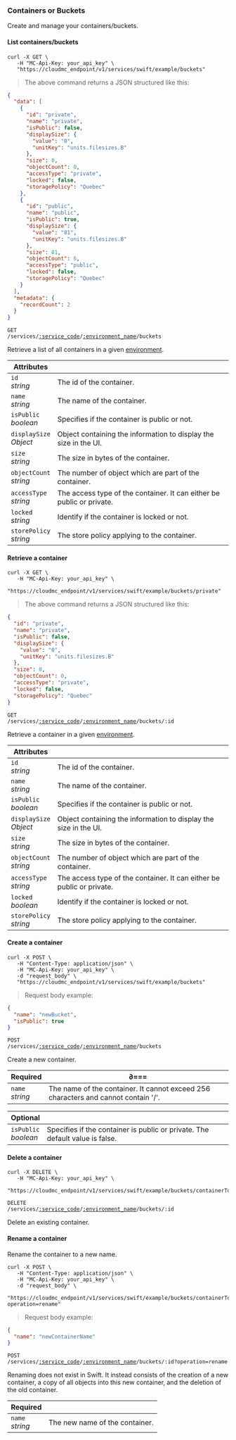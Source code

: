 ### Containers or Buckets

Create and manage your containers/buckets.

<!-------------------- LIST CONTAINERS -------------------->

#### List containers/buckets

```shell
curl -X GET \
   -H "MC-Api-Key: your_api_key" \
   "https://cloudmc_endpoint/v1/services/swift/example/buckets"
```
> The above command returns a JSON structured like this:

```json
{
  "data": [
    {
      "id": "private",
      "name": "private",
      "isPublic": false,
      "displaySize": {
        "value": "0",
        "unitKey": "units.filesizes.B"
      },
      "size": 0,
      "objectCount": 0,
      "accessType": "private",
      "locked": false,
      "storagePolicy": "Quebec"
    },
    {
      "id": "public",
      "name": "public",
      "isPublic": true,
      "displaySize": {
        "value": "81",
        "unitKey": "units.filesizes.B"
      },
      "size": 81,
      "objectCount": 6,
      "accessType": "public",
      "locked": false,
      "storagePolicy": "Quebec"
    }
  ],
  "metadata": {
    "recordCount": 2
  }
}
```

<code>GET /services/<a href="#administration-service-connections">:service_code</a>/<a href="#administration-environments">:environment_name</a>/buckets</code>

Retrieve a list of all containers in a given [environment](#administration-environments).

Attributes | &nbsp;
------- | -----------
`id` <br/>*string* | The id of the container.
`name` <br/>*string* | The name of the container.
`isPublic`<br/>*boolean* | Specifies if the container is public or not.
`displaySize`<br/>*Object* | Object containing the information to display the size in the UI.
`size`<br/>*string* | The size in bytes of the container.
`objectCount`<br/>*string* | The number of object which are part of the container.
`accessType`<br/>*string* | The access type of the container. It can either be public or private.
`locked`<br/>*string* | Identify if the container is locked or not.
`storePolicy`<br/>*string* | The store policy applying to the container.


<!-------------------- RETRIEVE A CONTAINER -------------------->

#### Retrieve a container

```shell
curl -X GET \
   -H "MC-Api-Key: your_api_key" \
   "https://cloudmc_endpoint/v1/services/swift/example/buckets/private"
```
> The above command returns a JSON structured like this:

```json
{
  "id": "private",
  "name": "private",
  "isPublic": false,
  "displaySize": {
    "value": "0",
    "unitKey": "units.filesizes.B"
  },
  "size": 0,
  "objectCount": 0,
  "accessType": "private",
  "locked": false,
  "storagePolicy": "Quebec"
}
```

<code>GET /services/<a href="#administration-service-connections">:service_code</a>/<a href="#administration-environments">:environment_name</a>/buckets/:id</code>

Retrieve a container in a given [environment](#administration-environments).

Attributes | &nbsp;
------- | -----------
`id` <br/>*string* | The id of the container.
`name` <br/>*string* | The name of the container.
`isPublic`<br/>*boolean* | Specifies if the container is public or not.
`displaySize`<br/>*Object* | Object containing the information to display the size in the UI.
`size`<br/>*string* | The size in bytes of the container.
`objectCount`<br/>*string* | The number of object which are part of the container.
`accessType`<br/>*string* | The access type of the container. It can either be public or private.
`locked`<br/>*boolean* | Identify if the container is locked or not.
`storePolicy`<br/>*string* | The store policy applying to the container.

<!-------------------- CREATE A CONTAINER -------------------->

#### Create a container

```shell
curl -X POST \
   -H "Content-Type: application/json" \
   -H "MC-Api-Key: your_api_key" \
   -d "request_body" \
   "https://cloudmc_endpoint/v1/services/swift/example/buckets"
```
> Request body example:

```json
{
  "name": "newBucket",
  "isPublic": true
}
```

<code>POST /services/<a href="#administration-service-connections">:service_code</a>/<a href="#administration-environments">:environment_name</a>/buckets</code>

Create a new container.

Required | &nbsp;∂===
------- | -----------
`name` <br/>*string* | The name of the container. It cannot exceed 256 characters and cannot contain '/'.

Optional | &nbsp;
------- | -----------
`isPublic`<br/>*boolean* | Specifies if the container is public or private. The default value is false.

<!-------------------- DELETE A CONTAINER -------------------->

#### Delete a container

```shell
curl -X DELETE \
   -H "MC-Api-Key: your_api_key" \
   "https://cloudmc_endpoint/v1/services/swift/example/buckets/containerToDelete"
```

<code>DELETE /services/<a href="#administration-service-connections">:service_code</a>/<a href="#administration-environments">:environment_name</a>/buckets/:id</code>

Delete an existing container.

<!-------------------- RENAME CONTAINER -------------------->

#### Rename a container

Rename the container to a new name.

```shell
curl -X POST \
   -H "Content-Type: application/json" \
   -H "MC-Api-Key: your_api_key" \
   -d "request_body" \
   "https://cloudmc_endpoint/v1/services/swift/example/buckets/containerToRename?operation=rename"
```
> Request body example:

```json
{
  "name": "newContainerName"
}
```

<code>POST /services/<a href="#administration-service-connections">:service_code</a>/<a href="#administration-environments">:environment_name</a>/buckets/:id?operation=rename</code>

<aside class="notice">
Renaming does not exist in Swift. It instead consists of the creation of a new container, a copy of all objects into this new container, and the deletion of the old container.
</aside>

Required | &nbsp;
------ | -----------
`name`<br/>*string* | The new name of the container.

